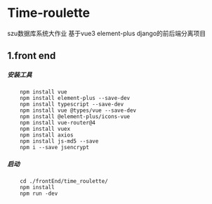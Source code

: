 # Time-roulette
szu数据库系统大作业
基于vue3 element-plus django的前后端分离项目
## 1.front end
##### 安装工具
```
    npm install vue
    npm install element-plus --save-dev
    npm install typescript --save-dev
    npm install vue @types/vue --save-dev
    npm install @element-plus/icons-vue
    npm install vue-router@4
    npm install vuex 
    npm install axios
    npm install js-md5 --save
    npm i --save jsencrypt
```

##### 启动
```
    cd ./frontEnd/time_roulette/
    npm install
    npm run -dev
```






